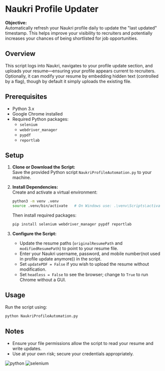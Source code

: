 # Naukri Profile Updater

**Objective:**  
Automatically refresh your Naukri profile daily to update the "last updated" timestamp. This helps improve your visibility to recruiters and potentially increases your chances of being shortlisted for job opportunities.

## Overview
This script logs into Naukri, navigates to your profile update section, and uploads your resume—ensuring your profile appears current to recruiters. Optionally, it can modify your resume by embedding hidden text (controlled by a flag), though by default it simply uploads the existing file.

## Prerequisites
- Python 3.x
- Google Chrome installed
- Required Python packages:
  - `selenium`
  - `webdriver_manager`
  - `pypdf`
  - `reportlab`

## Setup
1. **Clone or Download the Script:**  
   Save the provided Python script `NaukriProfileAutomation.py` to your machine.

2. **Install Dependencies:**  
   Create and activate a virtual environment:
   ```bash
   python3 -m venv .venv
   source .venv/bin/activate   # On Windows use: .\venv\Scripts\activate
   ```
   Then install required packages:
   ```bash
   pip install selenium webdriver_manager pypdf reportlab
   ```

3. **Configure the Script:**  
   - Update the resume paths (`originalResumePath` and `modifiedResumePath`) to point to your resume file.
   - Enter your Naukri username, password, and mobile number(not used in profile update anymore)) in the script.
   - Set `updatePDF = False` if you wish to upload the resume without modification.
   - Set `headless = False` to see the browser; change to `True` to run Chrome without a GUI.

## Usage
Run the script using:
```bash
python NaukriProfileAutomation.py
```

## Notes
- Ensure your file permissions allow the script to read your resume and write updates.
- Use at your own risk; secure your credentials appropriately.

![python](https://img.shields.io/badge/Python-1f405f.svg)
![selenium](https://img.shields.io/badge/Selenium-1f425f.svg)

